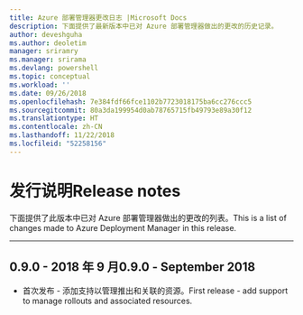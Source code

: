 ```yaml
---
title: Azure 部署管理器更改日志 |Microsoft Docs
description: 下面提供了最新版本中已对 Azure 部署管理器做出的更改的历史记录。
author: deveshguha
ms.author: deoletim
manager: sriramry
ms.manager: srirama
ms.devlang: powershell
ms.topic: conceptual
ms.workload: ''
ms.date: 09/26/2018
ms.openlocfilehash: 7e384fdf66fce1102b7723018175ba6cc276ccc5
ms.sourcegitcommit: 80a3da199954d0ab78765715fb49793e89a30f12
ms.translationtype: HT
ms.contentlocale: zh-CN
ms.lasthandoff: 11/22/2018
ms.locfileid: "52258156"
---
```

# <a name="release-notes"></a><span data-ttu-id="7c0b4-103">发行说明</span><span class="sxs-lookup"><span data-stu-id="7c0b4-103">Release notes</span></span>

<span data-ttu-id="7c0b4-104">下面提供了此版本中已对 Azure 部署管理器做出的更改的列表。</span><span class="sxs-lookup"><span data-stu-id="7c0b4-104">This is a list of changes made to Azure Deployment Manager in this release.</span></span>

---
## <a name="090---september-2018"></a><span data-ttu-id="7c0b4-105">0.9.0 - 2018 年 9 月</span><span class="sxs-lookup"><span data-stu-id="7c0b4-105">0.9.0 - September 2018</span></span>
* <span data-ttu-id="7c0b4-106">首次发布 - 添加支持以管理推出和关联的资源。</span><span class="sxs-lookup"><span data-stu-id="7c0b4-106">First release - add support to manage rollouts and associated resources.</span></span>